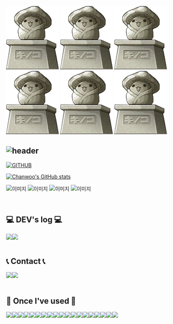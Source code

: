 <div align="left">

![Alt text](i13913363347.png)
![Alt text](i13913363347.png)
![Alt text](i13913363347.png)
![Alt text](i13913363347.png)
![Alt text](i13913363347.png)
![Alt text](i13913363347.png)


![header](https://capsule-render.vercel.app/api?type=waving&color=timeGradient&text=Welcome%20to%20Chanwoo's%20GitHub%20&animation=twinkling&fontSize=35&fontAlignY=40&fontAlign=70&height=250)
---
  
[![GITHUB](https://hits.seeyoufarm.com/api/count/incr/badge.svg?url=https%3A%2F%2Fgithub.com%2Fjiholee0&count_bg=%23F29494&title_bg=%232F2E2E&icon=github.svg&icon_color=%23FFFFFF&title=GITHUB&edge_flat=false)](https://github.com/ssafy10thkangchanwoo)

[![Chanwoo's GitHub stats](https://github-readme-stats.vercel.app/api?username=ssafy10thkangchanwoo&include_all_commits=true&theme=nord&hide_border=true&count_private=true)](https://github.com/ssafy10thkangchanwoo)
 
![이미지](https://github.com/ssafy10thkangchanwoo/ssafy10thkangchanwoo/assets/139411434/a3d7abfb-aca9-4dce-b52d-c8b82c4e6ee0)
![이미지](https://github.com/ssafy10thkangchanwoo/ssafy10thkangchanwoo/assets/139411434/a3d7abfb-aca9-4dce-b52d-c8b82c4e6ee0)
![이미지](https://github.com/ssafy10thkangchanwoo/ssafy10thkangchanwoo/assets/139411434/a3d7abfb-aca9-4dce-b52d-c8b82c4e6ee0)
![이미지](https://github.com/ssafy10thkangchanwoo/ssafy10thkangchanwoo/assets/139411434/a3d7abfb-aca9-4dce-b52d-c8b82c4e6ee0)

<br>

## 💻 DEV's log 💻
<div style="display:flex; flex-direction:row;">
    <!-- <a href="https://easyhomputer.tistory.com"> -->
        <img src="https://img.shields.io/badge/Tistory-000000?style=for-the-badge&logo=Tistory&logoColor=white"> 
    </a>
    <!-- <a href="https://www.notion.so/homputer/Notion-3a51e19fa20a4c08a3c1d281a7a2c741"> -->
        <img src="https://img.shields.io/badge/Notion-9999FF?style=for-the-badge&logo=Notion&logoColor=white"> 
    </a>
  
<!-- [![Tistory's Card](https://github-readme-tistory-card.vercel.app/api?name=easyhomputer&theme=default)](https://easyhomputer.tistory.com) -->
</div><br>

 
## 📞 Contact 📞
<div style="display:flex; flex-direction:row;">
    <a href="https://www.instagram.com/">
        <img src="https://img.shields.io/badge/Instagram-E4405F?style=for-the-badge&logo=Instagram&logoColor=white"> 
    </a>
    <a href="mailto:dlwlgh1254@gmail.com">
        <img src="https://img.shields.io/badge/Gmail-EA4335?style=for-the-badge&logo=Gmail&logoColor=white"> 
    </a>
</div><br>
    
## 🔨 Once I've used 🔨
<div style="display:flex; flex-direction:row;">
    <img src="https://img.shields.io/badge/Java-007396?style=for-the-badge&logo=Java&logoColor=white"> 
    <img src="https://img.shields.io/badge/Spring Boot-6DB33F?style=for-the-badge&logo=spring boot&logoColor=white"> 
    <!--<img src="https://img.shields.io/badge/Gradle-02303A?style=for-the-badge&logo=gradle&logoColor=white"> -->
    <img src="https://img.shields.io/badge/oracle-F80000?style=for-the-badge&logo=oracle&logoColor=white"> 
    <img src="https://img.shields.io/badge/mysql-4479A1?style=for-the-badge&logo=mysql&logoColor=white"> 
    <img src="https://img.shields.io/badge/firebase-FFCA28?style=for-the-badge&logo=firebase&logoColor=white">
    <br>
    <img src="https://img.shields.io/badge/linux-FCC624?style=for-the-badge&logo=linux&logoColor=black"> 
    <img src="https://img.shields.io/badge/apache tomcat-F8DC75?style=for-the-badge&logo=apachetomcat&logoColor=black">
    <img src="https://img.shields.io/badge/Amazon AWS-232F3E?style=for-the-badge&logo=amazon aws&logoColor=white"> 
    <img src="https://img.shields.io/badge/Amazon EC2-FF9900?style=for-the-badge&logo=amazon ec2&logoColor=white"> 
    <img src="https://img.shields.io/badge/Amazon RDS-527FFF?style=for-the-badge&logo=amazon rds&logoColor=white">
    <br>
    <img src="https://img.shields.io/badge/html5-E34F26?style=flat-square&logo=html5&logoColor=white"> 
    <img src="https://img.shields.io/badge/css-1572B6?style=flat-square&logo=css3&logoColor=white"> 
    <img src="https://img.shields.io/badge/javascript-F7DF1E?style=flat-square&logo=javascript&logoColor=black"> 
    <img src="https://img.shields.io/badge/Backbone.js-0071B5?style=flat-square&logo=backbone.js&logoColor=black"> 
    <img src="https://img.shields.io/badge/bootstrap-7952B3?style=flat-square&logo=bootstrap&logoColor=white">
    <br>
    <img src="https://img.shields.io/badge/Kotlin-7F52FF?style=flat-square&logo=kotlin&logoColor=white">
    <img src="https://img.shields.io/badge/Andoid Studio-3DDC84?style=flat-square&logo=android studio&logoColor=white">
    <img src="https://img.shields.io/badge/python-3776AB?style=flat-square&logo=python&logoColor=white"> 
    <img src="https://img.shields.io/badge/OpenCV-5C3EE8?style=flat-square&logo=opencv&logoColor=white"> 
    <br>
</div><br>
</div>